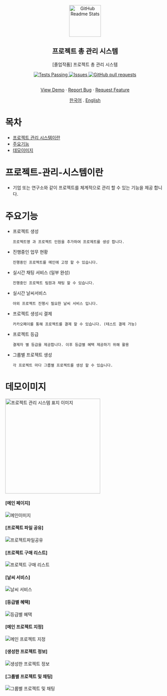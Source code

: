<p align="center">
 <img width="100px" src="https://raw.githubusercontent.com/TaeKyeong97/backup-project/a58272e80fa6f22d08949919f927a79f2aea5604/status/project-svg.svg" align="center" alt="GitHub Readme Stats" />
 <h2 align="center">프로젝트 총 관리 시스템</h2>
 <p align="center">[졸업작품] 프로젝트 총 관리 시스템</p>
</p>

<p align="center">
  <a href="https://github.com/TaeKyeong97/backup-project/actions/new">
    <img alt="Tests Passing" src="https://raw.githubusercontent.com/TaeKyeong97/backup-project/8d1748c07c7524f1d1a8b4e04dfdebe1f192f949/status/tag/badge-Test.svg" />
  </a>
  <a href="https://github.com/TaeKyeong97/backup-project/issues">
    <img alt="Issues" src="https://img.shields.io/github/issues/TaeKyeong97/backup-ops?color=0088ff" />
  </a>
  <a href="https://github.com/TaeKyeong97/backup-project/pulls">
    <img alt="GitHub pull requests" src="https://img.shields.io/github/issues-pr/TaeKyeong97/backup-ops?color=0088ff" />
  </a>
  <br />
  <br />
</p>
 
<p align="center">
    <a href="#demo">View Demo</a>
    ·
    <a href="https://github.com/TaeKyeong97/backup-project/issues/new">Report Bug</a>
    ·
    <a href="https://github.com/TaeKyeong97/backup-project/issues/new">Request Feature</a>
</p>
 <p align="center">
    <a href="./README.md">한국어</a>
    .
    <a href="/docs/readme_us.md">English</a>
 </p>


# 목차
- [프로젝트 관리 시스템이란](#프로젝트-관리-시스템이란)
- [주요기능](#주요기능)
- [데모이미지](#데모이미지)

# 프로젝트-관리-시스템이란
- 기업 또는 연구소와 같이 프로젝트를 체계적으로 관리 할 수 있는 기능을 제공 합니다.

# 주요기능

* 프로젝트 생성

  `프로젝트명 과 프로젝트 인원을 추가하여 프로제트를 생성 합니다.`

* 진행중인 업무 현황

  `진행중인 프로젝트를 메인에 고정 할 수 있습니다.`

* 실시간 채팅 서비스 (일부 완성)

  `진행중인 프로젝트 팀원과 채팅 할 수 있습니다.`
  
* 실시간 날씨서비스

  `야외 프로젝트 진행시 필요한 날씨 서비스 입니다.`

* 프로젝트 생성시  결제

  `카카오페이를 통해 프로젝트를 결제 할 수 있습니다. (테스트 결제 가능)`

* 프로젝트 등급

  `결제자 별 등급을 제공합니다. 이후 등급별 혜택 제공하기 위해 활용`

* 그룹별 프로젝트 생성

  `각 프로젝트 마다 그룹별 프로젝트를 생성 할 수 있습니다.`

# 데모이미지
<img width="300px" src="https://raw.githubusercontent.com/TaeKyeong97/backup-project/main/status/img/Project.png" align="center" alt="프로젝트 관리 시스템 표지 이미지" />

#### [메인 페이지]
![메인이미지](https://raw.githubusercontent.com/TaeKyeong97/backup-project/main/status/img/project-main.png)

#### [프로젝트 파일 공유]
![프로젝트파일공유](https://raw.githubusercontent.com/TaeKyeong97/backup-project/main/status/img/project-file.png)

#### [프로젝트 구매 리스트]
![프로젝트 구매 리스트](https://raw.githubusercontent.com/TaeKyeong97/backup-project/main/status/img/project-buy-list.png)

#### [날씨 서비스]
![날씨 서비스](https://raw.githubusercontent.com/TaeKyeong97/backup-project/main/status/img/project-weather.png)

#### [등급별 혜택]
![등급별 혜택](https://raw.githubusercontent.com/TaeKyeong97/backup-project/main/status/img/project-rating.png)

#### [메인 프로젝트 지정]
![메인 프로젝트 지정](https://raw.githubusercontent.com/TaeKyeong97/backup-project/main/status/img/main-ck.png)

#### [생성한 프로젝트 정보]
![생성한 프로젝트 정보](https://raw.githubusercontent.com/TaeKyeong97/backup-project/main/status/img/main-ck.png)

#### [그룹별 프로젝트 및 채팅]
![그룹별 프로젝트 및 채팅](https://raw.githubusercontent.com/TaeKyeong97/backup-project/main/status/img/project-group.png)

